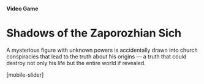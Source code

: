 
#### Video Game

# Shadows of the Zaporozhian Sich

A mysterious figure with unknown powers is accidentally drawn into church conspiracies that lead to the truth about his origins — a truth that could destroy not only his life but the entire world if revealed.

[mobile-slider]
